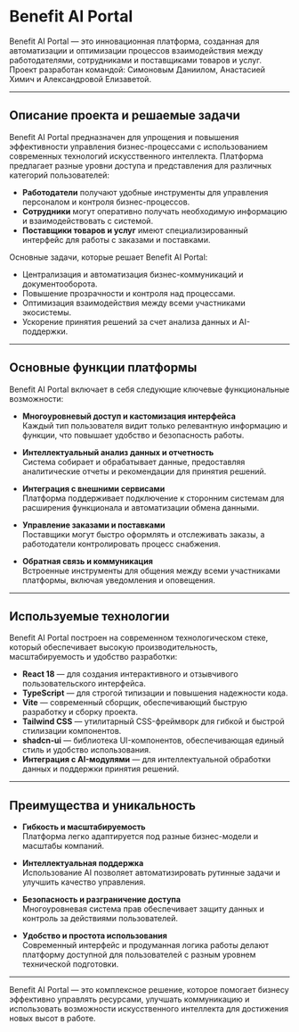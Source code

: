 # Benefit AI Portal

Benefit AI Portal — это инновационная платформа, созданная для автоматизации и оптимизации процессов взаимодействия между работодателями, сотрудниками и поставщиками товаров и услуг. 
Проект разработан командой: Симоновым Даниилом, Анастасией Химич и Александровой Елизаветой.

---

## Описание проекта и решаемые задачи

Benefit AI Portal предназначен для упрощения и повышения эффективности управления бизнес-процессами с использованием современных технологий искусственного интеллекта. Платформа предлагает разные уровни доступа и представления для различных категорий пользователей:

- **Работодатели** получают удобные инструменты для управления персоналом и контроля бизнес-процессов.
- **Сотрудники** могут оперативно получать необходимую информацию и взаимодействовать с системой.
- **Поставщики товаров и услуг** имеют специализированный интерфейс для работы с заказами и поставками.

Основные задачи, которые решает Benefit AI Portal:

- Централизация и автоматизация бизнес-коммуникаций и документооборота.
- Повышение прозрачности и контроля над процессами.
- Оптимизация взаимодействия между всеми участниками экосистемы.
- Ускорение принятия решений за счет анализа данных и AI-поддержки.

---

## Основные функции платформы

Benefit AI Portal включает в себя следующие ключевые функциональные возможности:

- **Многоуровневый доступ и кастомизация интерфейса**  
  Каждый тип пользователя видит только релевантную информацию и функции, что повышает удобство и безопасность работы.

- **Интеллектуальный анализ данных и отчетность**  
  Система собирает и обрабатывает данные, предоставляя аналитические отчеты и рекомендации для принятия решений.

- **Интеграция с внешними сервисами**  
  Платформа поддерживает подключение к сторонним системам для расширения функционала и автоматизации обмена данными.

- **Управление заказами и поставками**  
  Поставщики могут быстро оформлять и отслеживать заказы, а работодатели контролировать процесс снабжения.

- **Обратная связь и коммуникация**  
  Встроенные инструменты для общения между всеми участниками платформы, включая уведомления и оповещения.

---

## Используемые технологии

Benefit AI Portal построен на современном технологическом стеке, который обеспечивает высокую производительность, масштабируемость и удобство разработки:

- **React 18** — для создания интерактивного и отзывчивого пользовательского интерфейса.
- **TypeScript** — для строгой типизации и повышения надежности кода.
- **Vite** — современный сборщик, обеспечивающий быструю разработку и сборку проекта.
- **Tailwind CSS** — утилитарный CSS-фреймворк для гибкой и быстрой стилизации компонентов.
- **shadcn-ui** — библиотека UI-компонентов, обеспечивающая единый стиль и удобство использования.
- **Интеграция с AI-модулями** — для интеллектуальной обработки данных и поддержки принятия решений.

---

## Преимущества и уникальность

- **Гибкость и масштабируемость**  
  Платформа легко адаптируется под разные бизнес-модели и масштабы компаний.

- **Интеллектуальная поддержка**  
  Использование AI позволяет автоматизировать рутинные задачи и улучшить качество управления.

- **Безопасность и разграничение доступа**  
  Многоуровневая система прав обеспечивает защиту данных и контроль за действиями пользователей.

- **Удобство и простота использования**  
  Современный интерфейс и продуманная логика работы делают платформу доступной для пользователей с разным уровнем технической подготовки.

---

Benefit AI Portal — это комплексное решение, которое помогает бизнесу эффективно управлять ресурсами, улучшать коммуникацию и использовать возможности искусственного интеллекта для достижения новых высот в работе.
